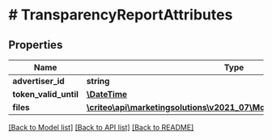 # # TransparencyReportAttributes

## Properties

Name | Type | Description | Notes
------------ | ------------- | ------------- | -------------
**advertiser_id** | **string** |  |
**token_valid_until** | [**\DateTime**](\DateTime.md) |  |
**files** | [**\criteo\api\marketingsolutions\v2021_07\Model\TransparencyReportFile[]**](TransparencyReportFile.md) |  |

[[Back to Model list]](../../README.md#models) [[Back to API list]](../../README.md#endpoints) [[Back to README]](../../README.md)
